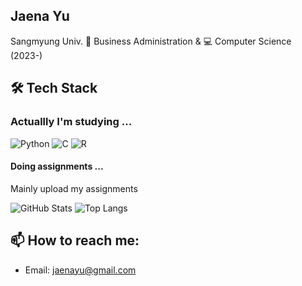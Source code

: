 ## Jaena Yu
Sangmyung Univ. 💼 Business Administration & 💻 Computer Science (2023-)

## 🛠️ Tech Stack
### Actuallly I'm studying ...
![Python](https://img.shields.io/badge/Python-3776AB?style=flat&logo=python&logoColor=white)
![C](https://img.shields.io/badge/C-A8B9CC?style=flat&logo=c&logoColor=white)
![R](https://img.shields.io/badge/R-276DC3?style=flat&logo=r&logoColor=white)

#### Doing assignments ...
Mainly upload my assignments 

![GitHub Stats](https://github-readme-stats.vercel.app/api?username=jen0707&show_icons=true&theme=tokyonight)
![Top Langs](https://github-readme-stats.vercel.app/api/top-langs/?username=jen0707&layout=compact&theme=tokyonight)

## 📫 How to reach me:
- Email: jaenayu@gmail.com
